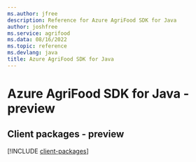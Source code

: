 ```yaml
---
ms.author: jfree
description: Reference for Azure AgriFood SDK for Java
author: joshfree
ms.service: agrifood
ms.data: 08/16/2022
ms.topic: reference
ms.devlang: java
title: Azure AgriFood SDK for Java
---
```

# Azure AgriFood SDK for Java - preview

## Client packages - preview
[!INCLUDE [client-packages](agrifood-client-index.md)]